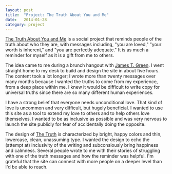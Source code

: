 ```yaml
---
layout: post
title:  "Project: The Truth About You and Me"
date:   2014-01-28
category: project
---
```



[The Truth About You and Me](http://thetruthaboutyouand.me) is a social project that reminds people of the truth about who they are, with messages including, "you are loved," "your worth is inherent," and "you are perfectly adequate." It is as much a reminder for myself as it is a gift from me to others. 

<object data="{{ site.baseurl }}/assets/img/SVG/portfolio-12.svg" type="image/svg+xml"></object>

The idea came to me during a brunch hangout with [James T. Green](http://jamestgreen.com). I went straight home to my desk to build and design the site in about five hours. The content took a lot longer; I wrote more than twenty messages over many months because I wanted the truths to come from my experience, from a deep place within me. I knew it would be difficult to write copy for universal truths since there are so many different human experiences.

<object data="{{ site.baseurl }}/assets/img/SVG/portfolio-11.svg" type="image/svg+xml"></object>

I have a strong belief that everyone needs unconditional love. That kind of love is uncommon and very difficult, but hugely beneficial. I wanted to use this site as a tool to extend my love to others and to help others love themselves. I wanted to be as inclusive as possible and was very nervous to launch the site publicly for fear of accidentally doing the opposite. 

<object data="{{ site.baseurl }}/assets/img/SVG/portfolio-10.svg" type="image/svg+xml"></object>

The design of [The Truth](http://thetruthaboutyouand.me) is characterized by bright, happy colors and thin, lowercase, clean, unassuming type. I wanted the design to echo the (attempt at) inclusivity of the writing and subconsiously bring happiness and calmness. Several people wrote to me with their stories of struggling with one of the truth messages and how the reminder was helpful. I'm grateful that the site can connect with more people on a deeper level than I'd be able to reach.

<object data="{{ site.baseurl }}/assets/img/SVG/portfolio-13.svg" type="image/svg+xml"></object>